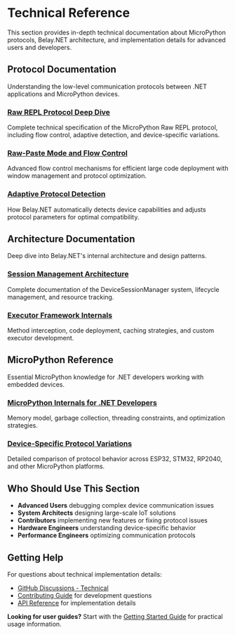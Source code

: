 # Technical Reference

This section provides in-depth technical documentation about MicroPython protocols, Belay.NET architecture, and implementation details for advanced users and developers.

## Protocol Documentation

Understanding the low-level communication protocols between .NET applications and MicroPython devices.

### [Raw REPL Protocol Deep Dive](/technical/protocols/raw-repl-protocol)
Complete technical specification of the MicroPython Raw REPL protocol, including flow control, adaptive detection, and device-specific variations.

### [Raw-Paste Mode and Flow Control](/technical/protocols/raw-paste-mode)
Advanced flow control mechanisms for efficient large code deployment with window management and protocol optimization.

### [Adaptive Protocol Detection](/technical/protocols/protocol-detection)
How Belay.NET automatically detects device capabilities and adjusts protocol parameters for optimal compatibility.

## Architecture Documentation

Deep dive into Belay.NET's internal architecture and design patterns.

### [Session Management Architecture](/technical/architecture/session-management)
Complete documentation of the DeviceSessionManager system, lifecycle management, and resource tracking.

### [Executor Framework Internals](/technical/architecture/executor-framework)  
Method interception, code deployment, caching strategies, and custom executor development.

## MicroPython Reference

Essential MicroPython knowledge for .NET developers working with embedded devices.

### [MicroPython Internals for .NET Developers](/technical/micropython/internals)
Memory model, garbage collection, threading constraints, and optimization strategies.

### [Device-Specific Protocol Variations](/technical/micropython/device-variations)
Detailed comparison of protocol behavior across ESP32, STM32, RP2040, and other MicroPython platforms.

## Who Should Use This Section

- **Advanced Users** debugging complex device communication issues
- **System Architects** designing large-scale IoT solutions  
- **Contributors** implementing new features or fixing protocol issues
- **Hardware Engineers** understanding device-specific behavior
- **Performance Engineers** optimizing communication protocols

## Getting Help

For questions about technical implementation details:

- [GitHub Discussions - Technical](https://github.com/belay-dotnet/Belay.NET/discussions/categories/technical)
- [Contributing Guide](/contributing) for development questions
- [API Reference](/api/) for implementation details

**Looking for user guides?** Start with the [Getting Started Guide](/guide/getting-started) for practical usage information.
